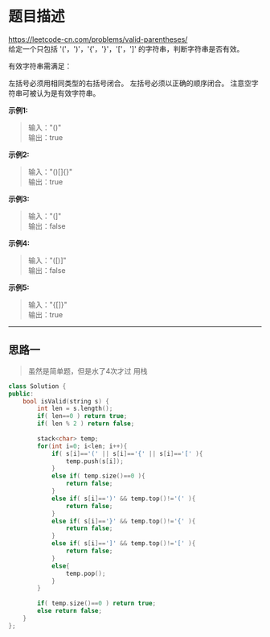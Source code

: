 # 题目描述
https://leetcode-cn.com/problems/valid-parentheses/ <br>
给定一个只包括 '('，')'，'{'，'}'，'['，']' 的字符串，判断字符串是否有效。

有效字符串需满足：

左括号必须用相同类型的右括号闭合。
左括号必须以正确的顺序闭合。
注意空字符串可被认为是有效字符串。


**示例1:**
>输入："()"  
>输出：true

**示例2:**
>输入："()[]{}"  
>输出：true

**示例3:**
>输入："(]"  
>输出：false

**示例4:**
>输入："([)]"  
>输出：false

**示例5:**
>输入："{[]}"  
>输出：true

----

## 思路一
> 虽然是简单题，但是水了4次才过
> 用栈
```c++
class Solution {
public:
    bool isValid(string s) {
        int len = s.length();
        if( len==0 ) return true;
        if( len % 2 ) return false;
        
        stack<char> temp;
        for(int i=0; i<len; i++){
            if( s[i]=='(' || s[i]=='{' || s[i]=='[' ){
                temp.push(s[i]);
            }
            else if( temp.size()==0 ){
                return false;
            }
            else if( s[i]==')' && temp.top()!='(' ){
                return false;
            }
            else if( s[i]=='}' && temp.top()!='{' ){
                return false;
            }
            else if( s[i]==']' && temp.top()!='[' ){
                return false;
            }
            else{
                temp.pop();
            }
        }
        
        if( temp.size()==0 ) return true;
        else return false;
    }
};
```